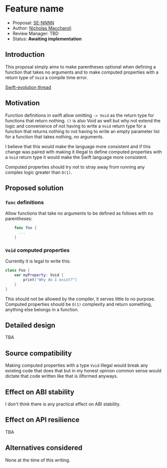 # Feature name

* Proposal: [SE-NNNN](NNNN-filename.md)
* Author: [Nicholas Maccharoli](https://github.com/nirma)
* Review Manager: TBD
* Status: **Awaiting implementation**


## Introduction

This proposal simply aims to make parentheses optional when defining a function that takes no arguments and to make computed properties with a return type of `Void` a compile time error.

[Swift-evolution thread](https://forums.swift.org/t/pitch-allow-function-definitions-to-omit-parentheses-if-no-parameters/)

## Motivation

Function definitions in swift allow omitting `-> Void` as the return type for functions that return nothing.
`()` is also Void as well but why not extend the logic and convenience of not having to write a `Void` return type for a function that returns nothing to not having to write an empty parameter list for a function that takes nothing, no arguments.

I believe that this would make the language more consistent and if
this change was paired with making it illegal to define computed properties with a `Void` return type it would make the Swift language more consistent.

Computed properties should try not to stray away from running any complex logic greater than `O(1)`.


## Proposed solution

### `func` definitions

Allow functions that take no arguments to be defined as follows with no parentheses:

```swift
    func foo {
      ...
    }
```

### `Void` computed properties

Currently it is legal to write this:

```swift
class Foo {
    var myProperty: Void {
        print("Why do I exist?")
    }
}

```

This should not be allowed by the compiler, it serves little to no purpose.
Computed properties should be `O(1)` complexity and return something,
anything else belongs in a function.

## Detailed design

TBA

## Source compatibility

Making computed properties with a type `Void` illegal would break any existing code that does that but in my honest opinion common sense would dictate that code written like that is illformed anyways.

## Effect on ABI stability

I don't think there is any practical effect on ABI stability.

## Effect on API resilience

TBA

## Alternatives considered

None at the time of this writing.

